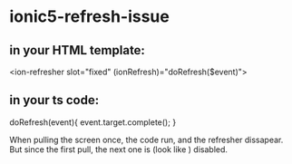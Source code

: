 # ionic5-refresh-issue

in your HTML template: 
---------------------
 <ion-refresher slot="fixed" (ionRefresh)="doRefresh($event)">
    <ion-refresher-content></ion-refresher-content>
  </ion-refresher>

in your ts code:
----------------
 doRefresh(event){
    event.target.complete();
  }



When pulling the screen once, the code run, and the refresher dissapear.
But since the first pull, the next one is (look like ) disabled.
